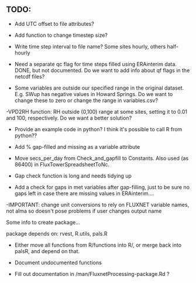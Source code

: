 TODO:
----

- Add UTC offset to file attributes?

- Add function to change timestep size?

- Write time step interval to file name? Some sites hourly, others half-hourly

- Need a separate qc flag for time steps filled using ERAinterim data. DONE, but not documented. Do we want to add info about qf flags in the netcdf files?

- Some variables are outside our specified range in the original dataset. E.g. SWup has negative values in Howard Springs. Do we want to  change these to zero or change the range in variables.csv?

-VPD2RH function: RH outside (0,100) range at some sites, setting it to 0.01 and 100, respectively. Do we want a better solution?

- Provide an example code in python? I think it's possible to call R from python??

- Add % gap-filled and missing as a variable attribute

- Move secs_per_day from Check_and_gapfill to Constants. Also used (as 86400) in FluxTowerSpreadsheetToNc.

- Gap check function is long and needs tidying up

- Add a check for gaps in met variables after gap-filling, just to be sure no gaps left in case there are missing values in ERAinterim....

-IMPORTANT: change unit conversions to rely on FLUXNET variable names, not alma so doesn't pose problems if user changes output name


Some info to create package...

package depends on: rvest, R.utils, pals.R

- Either move all functions from R/functions into R/, or merge back into palsR, and depend on that.

- Document undocumented functions
- Fill out documentation in /man/FluxnetProcessing-package.Rd ?

